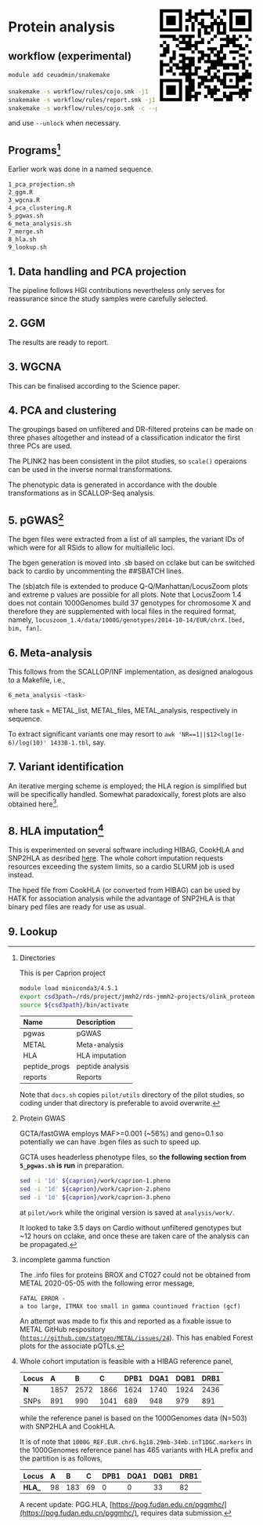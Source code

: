<a href="https://jinghuazhao.github.io/Caprion/"><img src="pilot/qrcode.png" height=200 width=200 align="right"></img></a>
# Protein analysis

## workflow (experimental)

```bash
module add ceuadmin/snakemake

snakemake -s workflow/rules/cojo.smk -j1
snakemake -s workflow/rules/report.smk -j1
snakemake -s workflow/rules/cojo.smk -c --profile workflow
```

and use `--unlock` when necessary.

## Programs[^directory]

Earlier work was done in a named sequence.

```
1_pca_projection.sh
2_ggm.R
3_wgcna.R
4_pca_clustering.R
5_pgwas.sh
6_meta_analysis.sh
7_merge.sh
8_hla.sh
9_lookup.sh
```

## 1. Data handling and PCA projection

The pipeline follows HGI contributions nevertheless only serves for reassurance since the study samples were carefully selected.

## 2. GGM

The results are ready to report.

## 3. WGCNA

This can be finalised according to the Science paper.

## 4. PCA and clustering

The groupings based on unfiltered and DR-filtered proteins can be made on three phases altogether and instead of a classification indicator the first three PCs are used.

The PLINK2 has been consistent in the pilot studies, so `scale()` operaions can be used in the inverse normal transformations.

The phenotypic data is generated in accordance with the double transformations as in SCALLOP-Seq analysis.

## 5. pGWAS[^pGWAS]

The bgen files were extracted from a list of all samples, the variant IDs of which were for all RSids to allow for multiallelic loci.

The bgen generation is moved into .sb based on cclake but can be switched back to cardio by uncommenting the ##SBATCH lines.

The (sb)atch file is extended to produce Q-Q/Manhattan/LocusZoom plots and extreme p values are possible for all plots. Note that LocusZoom 1.4 does not contain 1000Genomes build 37 genotypes for chromosome X and therefore they are supplemented with local files in the required format, namely, `locuszoom_1.4/data/1000G/genotypes/2014-10-14/EUR/chrX.[bed, bim, fan]`.

## 6. Meta-analysis

This follows from the SCALLOP/INF implementation, as designed analogous to a Makefile, i.e.,

```bash
6_meta_analysis <task>
```

where task = METAL_list, METAL_files, METAL_analysis, respectively in sequence.

To extract significant variants one may resort to `awk 'NR==1||$12<log(1e-6)/log(10)' 1433B-1.tbl`, say.

## 7. Variant identification

An iterative merging scheme is employed; the HLA region is simplified but will be specifically handled. Somewhat paradoxically, forest plots are also obtained here[^metal].

## 8. HLA imputation[^HLA]

This is experimented on several software including HIBAG, CookHLA and SNP2HLA as desribed [here](https://cambridge-ceu.github.io/csd3/applications/CookHLA.html). The whole cohort imputation requests resources exceeding the system limits, so a cardio SLURM job is used instead.

The hped file from CookHLA (or converted from HIBAG) can be used by HATK for association analysis while the advantage of SNP2HLA is that binary ped files are ready for use as usual.

## 9. Lookup

[^directory]: Directories
    
    This is per Caprion project
    
    ```bash
    module load miniconda3/4.5.1
    export csd3path=/rds/project/jmmh2/rds-jmmh2-projects/olink_proteomics/scallop/miniconda37
    source ${csd3path}/bin/activate
    ```
    
    | Name    | Description    |
    | --------- | ---------------- |
    | pgwas   | pGWAS          |
    | METAL   | Meta-analysis  |
    | HLA     | HLA imputation |
    | peptide_progs | peptide analysis|
    | reports | Reports        |

    Note that `docs.sh` copies `pilot/utils` directory of the pilot studies, so coding under that directory is preferable to avoid overwrite.

[^pGWAS]: Protein GWAS
    
    GCTA/fastGWA employs MAF>=0.001 (~56%) and geno=0.1 so potentially we can have .bgen files as such to speed up.
    
    GCTA uses headerless phenotype files, so **the following section from `5_pgwas.sh` is run** in preparation.
    
    ```bash
    sed -i '1d' ${caprion}/work/caprion-1.pheno
    sed -i '1d' ${caprion}/work/caprion-2.pheno
    sed -i '1d' ${caprion}/work/caprion-3.pheno
    ```
    
    at `pilot/work` while the original version is saved at `analysis/work/`.
    
    It looked to take 3.5 days on Cardio without unfiltered genotypes but ~12 hours on cclake, and once these are taken care of the analysis can be propagated.
    
[^metal]: incomplete gamma function
    
    The .info files for proteins BROX and CT027 could not be obtained from METAL 2020-05-05 with the following error message,
    
    ```
    FATAL ERROR -
    a too large, ITMAX too small in gamma countinued fraction (gcf)
    ```
    
    An attempt was made to fix this and reported as a fixable issue to METAL GitHub respository ([`https://github.com/statgen/METAL/issues/24`](https://github.com/statgen/METAL/issues/24)).
    This has enabled Forest plots for the associate pQTLs.
    
[^HLA]: Whole cohort imputation is feasible with a HIBAG reference panel,
    
    | **Locus** | A    | B    | C    | DPB1 | DQA1 | DQB1 | DRB1 |
    | ----------- | ------ | ------ | ------ | ------ | ------ | ------ | ------ |
    | **N**     | 1857 | 2572 | 1866 | 1624 | 1740 | 1924 | 2436 |
    | SNPs      | 891  | 990  | 1041 | 689  | 948  | 979  | 891  |
    
    while the reference panel is based on the 1000Genomes data (N=503) with SNP2HLA and CookHLA.
    
    It is of note that `1000G_REF.EUR.chr6.hg18.29mb-34mb.inT1DGC.markers` in the 1000Genomes reference panel has 465 variants with HLA prefix and the partition is as follows,
    
    | **Locus** | A  | B   | C  | DPB1 | DQA1 | DQB1 | DRB1 |
    | ----------- | ---- | ----- | ---- | ------ | ------ | ------ | ------ |
    | **HLA_**  | 98 | 183 | 69 | 0    | 0    | 33   | 82   |
    
    A recent update: PGG.HLA, [https://pog.fudan.edu.cn/pggmhc/](https://pog.fudan.edu.cn/pggmhc/), requires data submission.

